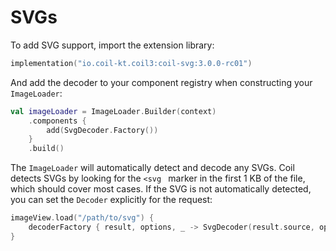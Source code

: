 # SVGs

To add SVG support, import the extension library:

```kotlin
implementation("io.coil-kt.coil3:coil-svg:3.0.0-rc01")
```

And add the decoder to your component registry when constructing your `ImageLoader`:

```kotlin
val imageLoader = ImageLoader.Builder(context)
    .components {
        add(SvgDecoder.Factory())
    }
    .build()
```

The `ImageLoader` will automatically detect and decode any SVGs. Coil detects SVGs by looking for the `<svg ` marker in the first 1 KB of the file, which should cover most cases. If the SVG is not automatically detected, you can set the `Decoder` explicitly for the request:

```kotlin
imageView.load("/path/to/svg") {
    decoderFactory { result, options, _ -> SvgDecoder(result.source, options) }
}
```
